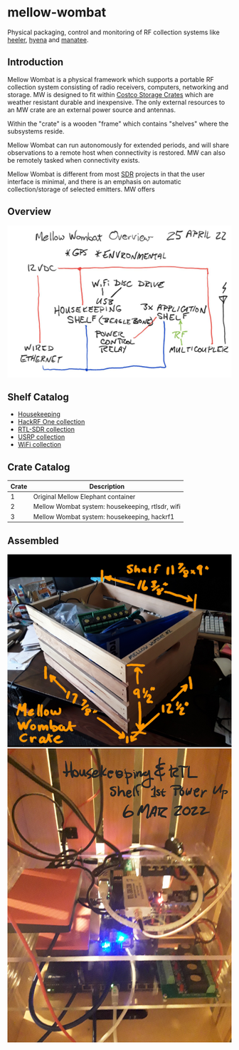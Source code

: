 # mellow-wombat
Physical packaging, control and monitoring of RF collection systems like [heeler](https://github.com/guycole/mellow-heeler), [hyena](https://github.com/guycole/mellow-hyena) and [manatee](https://github.com/guycole/mellow-manatee).

## Introduction
Mellow Wombat is a physical framework which supports a portable RF collection system consisting of radio receivers, computers, networking and storage.  MW is designed to fit within [Costco Storage Crates](https://www.costco.com/greenmade-12-gallon-storage-bin%2c-4-pack.product.4000229972.html) which are weather resistant durable and inexpensive.  The only external resources to an MW crate are an external power source and antennas.

Within the "crate" is a wooden "frame" which contains "shelves" where the subsystems reside.

Mellow Wombat can run autonomously for extended periods, and will share observations to a remote host when connectivity is restored.  MW can also be remotely tasked when connectivity exists.  

Mellow Wombat is different from most [SDR](https://en.wikipedia.org/wiki/Software-defined_radio) projects in that the user interface is minimal, and there is an emphasis on automatic collection/storage of selected emitters.  MW offers 

## Overview
![overview](https://github.com/guycole/mellow-wombat/blob/main/grafix/overview.png)

## Shelf Catalog
+ [Housekeeping](https://github.com/guycole/mellow-wombat/blob/main/housekeeping/README.md)
+ [HackRF One collection](https://github.com/guycole/mellow-wombat/tree/main/hackrf1/README.md)
+ [RTL-SDR collection](https://github.com/guycole/mellow-wombat/tree/main/rtlsdr/README.md)
+ [USRP collection](https://github.com/guycole/mellow-wombat/tree/main/usrp1/README.md)
+ [WiFi collection](https://github.com/guycole/mellow-wombat/tree/main/wifi/README.md)

## Crate Catalog
| Crate | Description                                      |
| ----- | ------------------------------------------------ |
|     1 | Original Mellow Elephant container               |
|     2 | Mellow Wombat system: housekeeping, rtlsdr, wifi |
|     3 | Mellow Wombat system: housekeeping, hackrf1      |

## Assembled
![dimensions](https://github.com/guycole/mellow-wombat/blob/main/grafix/crate_dimensions.png)
![first_power](https://github.com/guycole/mellow-wombat/blob/main/grafix/first_power.png)
